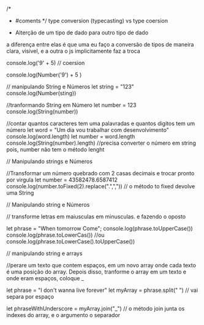 /*
* #coments
*/
type conversion (typecasting)
vs type coersion

* Alterção de um tipo de dado para outro tipo de dado

a diferença entre elas é que uma eu faço a conversão de tipos
de maneira clara, visivel, e a outra o js implicitamente faz a troca

console.log('9' + 5) // coersion

console.log(Number('9') + 5 )

// manipulando String e Números 
let string = "123"
console.log(Number(sting))

//tranformando String em Número
let number = 123
console.log(String(number))

//contar quantos caracteres tem uma palavradas e quantos digitos tem um número
let word = "Um dia vou trabalhar com desenvolvimento"
console.log(word.length)
let number = word.length
console.log(String(number).length) //precisa converter o número em string pois, number não tem o método lenght

// Manipulando strings e Números

//Transformar um número quebrado com 2 casas decimais e trocar pronto por virgula
let number = 43582478.6587412
console.log(number.toFixed(2).replace(".",",")) // o método to fixed devolve uma String

// Manipulando string e Números

// transforme letras em maiusculas em minusculas. e fazendo o oposto

let phrase = "When tomorrow Come";
console.log(phrase.toUpperCase())
console.log(phrase.toLowerCas())
//ou
console.log(phrase.toLowerCase().toUpperCase())


// manipulando string e arrays

//perare um texto que contem espaços, em um novo array onde cada texto é uma posição do array. Depois disso, tranforme o array em um texto e onde eram espaços, coloque _

let phrase = "I don't wanna live forever"
let myArray = phrase.split(" ") // vai separa por espaço 

let phraseWithUnderscore = myArray.join("_") // o método join junta os indexes do array, e o argumento o separador 